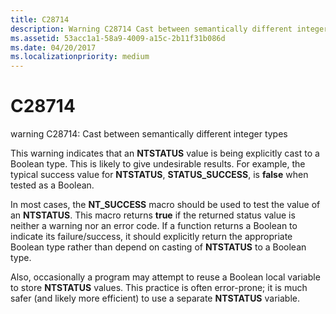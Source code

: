 ```yaml
---
title: C28714
description: Warning C28714 Cast between semantically different integer types.
ms.assetid: 53acc1a1-58a9-4009-a15c-2b11f31b086d
ms.date: 04/20/2017
ms.localizationpriority: medium
---
```


# C28714


warning C28714: Cast between semantically different integer types

This warning indicates that an **NTSTATUS** value is being explicitly cast to a Boolean type. This is likely to give undesirable results. For example, the typical success value for **NTSTATUS**, **STATUS\_SUCCESS**, is **false** when tested as a Boolean.

In most cases, the **NT\_SUCCESS** macro should be used to test the value of an **NTSTATUS**. This macro returns **true** if the returned status value is neither a warning nor an error code. If a function returns a Boolean to indicate its failure/success, it should explicitly return the appropriate Boolean type rather than depend on casting of **NTSTATUS** to a Boolean type.

Also, occasionally a program may attempt to reuse a Boolean local variable to store **NTSTATUS** values. This practice is often error-prone; it is much safer (and likely more efficient) to use a separate **NTSTATUS** variable.

 

 





